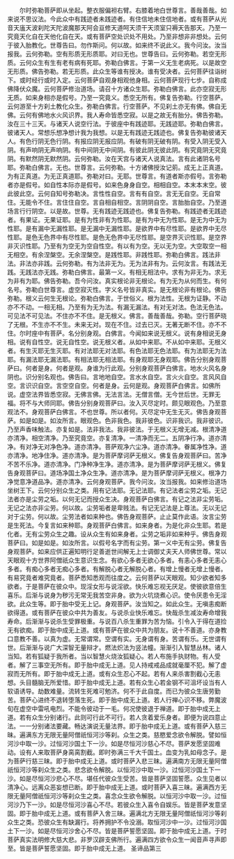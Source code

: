 <!-- { "loadSidebar": true } -->
　　尔时弥勒菩萨即从坐起。整衣服偏袒右臂。右膝着地白世尊言。善哉善哉。如来说不思议法。今此众中有践迹者未践迹者。有住信地未住信地者。或有菩萨从光音天廅天波刹陀天陀波魔那天阿会亘修天道呵天须干天须室只褥天告那天。乃至一究竟天化自在天他化自在天。或有菩萨空处识处不用处。乃至非想非非想处。云何于彼入胎教化。世尊告曰。勿作斯问。何以故。如来终不说此义。我今问汝。汝当报我。云何弥勒。空有形质无形质耶。对曰无也。世尊告曰。云何弥勒。若空无形质。云何众生有生有老有病有死耶。弥勒白佛言。于第一义无生老病死。以是故空无形质。佛告弥勒。若无形质。此众生等谁有授决。谁有受决者。云何菩萨往诣树下。或时经行或时入定。云何菩萨自观身相观他身相。云何菩萨现行七步。自称成佛降伏众魔。云何菩萨修治道场。请召十方诸众生耶。弥勒白佛言。此亦空寂无形无质。如来身相亦是假号。乃至一究竟义。悉空无所有。佛复告弥勒。行空菩萨。云何游至十方刹土教化众生。弥勒白佛言。行空菩萨。不见刹土亦无有佛。佛自无佛。云何有佛地水火风识界。我人寿命皆悉空寂。以是之故无有胎分。佛告弥勒。汝在三十三天。与诸天人说空行法。于彼座中有践迹耶。无践迹耶。弥勒白佛言。彼诸天人。常想乐想净想计我为我想。以是无有践迹无践迹也。佛复告弥勒彼诸天人。有色行阴无色行阴。有报应阴无报应阴。有破有阴无破有阴。有受入阴无受入阴。有声响阴无声响阴。有中间阴无中间阴。有彼此阴无彼此阴。有究竟阴无究竟阴。有默然阴无默然阴。云何弥勒。汝在天宫与诸天人说真法。言有此诸阴名号耶。弥勒白佛言。无也。世尊言。云何弥勒。十方诸佛授汝记莂。成无上正真道。为有正真道。为无正真道耶。弥勒对曰。无耶。世尊言。有道者斯亦假号。言弥勒者亦是假号。如自性本际亦是假号。如来色身身自空。相相自空。本末本末空。彼此彼此空。云何自知号弥勒决。言性性自空。言有有自空。言无无自空。无自常住。无能令不住。言住住自空。言自相自相空。言阴阴自空。言胎胎自空。乃至道场言行行阴空。以是故。世尊。无有践迹无践迹也。佛复告弥勒。有践迹者无践迹者。有果证。无果证耶。是有为性非有为性耶。是有为中无为性耶。是无为中无为性耶。是有漏中无漏性耶。是无漏中无漏性耶。是欲界中有尽性耶。是欲界中无尽性耶。是色无色界中有尽性耶。是色无色界中无尽性耶。是空界灭识性耶。是空界非灭识性耶。乃至有为空无为空自性空。有以有为空。无以无为空。大空取空一相无相空。有余涅槃空。无余涅槃空。是践性耶。非践性耶。弥勒白佛言。践法非法。非法亦非践。云何弥勒。有为法非无为。无为法非有为。云何汝言。有践法无践。无践法亦无践。弥勒白佛言。最第一义。有相无相法中。求有为非无为。求无为非有为耶。佛告弥勒。吾今问汝。真实根论非无根论。有为无为从何而生。有何名号。弥勒白世尊言。虚空寂灭性。字义名号皆非真实。是无根论非有根论。佛告弥勒。根义云何生无根论。弥勒白佛言。于世俗义。根为法性。无根为证静。不动亦不不动。一相无相。乃至有为无为法。有漏无漏法。有对无对法。色法无色法。可见法不可见法。不住亦不不住。是无根义。佛言。善哉善哉。弥勒。空行菩萨晓了无根。不生亦不不生。未来无对。现在不住。过去已灭。无著无断不住。亦不不住。尔时座中有菩萨。名分别身观。白佛言。今闻如来说无根义。说有身相说无身相。说有自性空。说无自性空。说无根义者。从如中来耶。不从如中来耶。无根义者。有生灭耶无生灭耶。有对法耶无对法耶。有色法耶无色法耶。有为法耶无为法耶。有漏法耶无漏法耶。有相法耶无相法耶。有身观耶无身观耶。佛告分别身观菩萨曰。何者是身。何者是观。身谁为行此观。分别身观菩萨白佛言。地水火风名身阴也。识分别名观也。佛告曰。言地地自空。言水水自空。言火火自空。言风风自空。言识识自空。言空空自空。何者是身。云何是观。身观菩萨白佛言。如佛所说。虚空法界皆悉空寂。无佛言佛。无法言法。无僧言僧。无今世后世。无罪无福。将不与大师同耶。佛告分别身观菩萨曰。汝入灭尽定时。颇见眼观色。乃至意观法不。身观菩萨白佛言。不也世尊。所以者何。灭尽定中无生无灭。佛告身观菩萨。如是如是。如汝所言。眼观色。色非我色。我非彼色。识非我识。我非彼识。乃至声香味触法。亦复如是。法非我法。我非彼法。于无根义无增无减。根清净道亦清净。相空清净。乃至究竟空。亦复清净。一清净而无二。五阴净行净。道亦清净。有对净无对净色净。道亦清净。菩萨观净六尘净。道亦清净。眷属净性净。道亦清净。地净住净。道亦清净。是为菩萨摩诃萨无根义。佛复告身观菩萨曰。苦净不苦不乐净。道亦清净。门净种净生净。道亦清净。是为菩萨摩诃萨无根义。佛复告身观菩萨曰。道场净国土净众生净。道亦清净。是为菩萨摩诃萨无根义。根净力净觉意净道品净。道亦清净。云何身观菩萨。我今问汝。汝当报我。如来修治道场坐树王下。云何分别众生之类。用有记法耶。无记法耶。有记法者尘劳之垢。无记法者亦是尘劳之垢。以何无记而授众生决。身观菩萨白佛言。有记之法非尘劳垢。无记之法亦非尘劳。何以故。尘劳垢者是卑贱法。有记无记法是上尊法。无以无记对于尘劳。何以故。尘劳法者如来种也。佛告身观菩萨。止止莫作此语。汝言尘劳是生死法。今复言如来种耶。身观菩萨白佛言。如来身者。为是化非众生耶。若是化者。无有尘劳众生之趣。设从众生有如来身者。尘劳之垢非如来种乎。佛告身观菩萨曰。如是如是。如汝所言。以假号名字而有尘劳。第一义中无有尘劳。佛复告身观菩萨。如来应供正遍知明行足善逝世间解无上士调御丈夫天人师佛世尊。常以天眼观十方世界阿僧祇众生意识生念。有欲心多者无欲心多者。有恚心多者无恚心多者。有痴心多者无痴心多者。有解脱心者无解脱心者。有增上慢者无增上慢者。有易究竟者难究竟者。菩萨悉知悉观而往度之。云何菩萨以天眼观。知少欲者知多欲者。于是菩萨在彼众中。现淫女形与说淫欲。快乐难忘视无厌足。使彼欲意倍生喜乐。后渐与说身为秽污无常无我苦空非身。欲为火坑烧煮心识。使令厌患令无淫欲。此众生等。即于胎中受无上记。身观菩萨。汝当知之。如此众生。无嗔恚痴断欲得道。或有菩萨在彼众中共为善友。与说杀业快乐难忘。快哉杀生减汝寿命增我寿命。后渐渐与说杀生受罪极重。与说百八杀生重罪为苦为恼。引令入于得在道捡无有欲痴。即于胎中成无上道。或有菩萨在彼众中共为朋友。说十不善道。亦身教口意教不善。以真为虚。无常谓常。空谓有实。无身谓有身。苦谓有乐。无世谓有世。后渐渐与说广大深智无量辩才。燃法炽法为竖法幢。渐渐引入智慧丛林。诸人当知。若有狐疑于我所者。当以智慧火烧汝狐疑心。若人布施手执财物。有人受者。解了三事空无所有。即于胎中成无上道。见人持戒戒品成就毫厘不犯。解了虚寂而无所有。即于胎中成无上道。或有众生忍心不起。若有人来杀害割截心无恚想。头目髓脑无所爱惜。即于胎中成无上道。若有众生心若金钢不可沮坏设当有人软语诱导。劫数难量。流转生死难可勉济。何不于此自度。而已为彼众生唐劳勤苦。菩萨心进终不退转堕落生死。即于胎中成无上道。若人行禅心识不移。弊魔波旬在虚空中雷吼电烈。不能令彼动于一毛。何况使彼退于禅道。即于胎中成无上道。若有众生分别诸行。此则可行此不可行。若人贪着爱乐身者。即便为说四意止法。一一分别诸法要藏。畅达演说无量法界。即于胎中成无上道。或有菩萨入慈三昧。遍满东方无限无量阿僧祇恒河沙等刹。众生之类。慈愍爱念欲令解脱。譬如恒河沙中取一沙。过恒河沙国土下一沙。如是尽恒河沙慈心不尽。菩萨发愿坚固难动。设有人来取菩萨身脔脔割截。即时弥满三千大千国土。血变为乳如母念子。是为菩萨行慈三昧。即于胎中成无上道。或时菩萨入悲三昧。遍满南方无限无量阿僧祇恒河沙等刹众生之类。悲念欲令解脱。以恒河沙中取一沙。过恒河沙国土下一沙。如是尽恒河沙悲心不尽。堪任代彼众生受苦。皆是菩萨坚固誓愿。众生见者以清净心。远离众恶妄想已断。即于胎中成无上道。或时菩萨入喜三昧。遍满西方无限无量阿僧祇恒河沙等刹众生之类。喜念众生欲令解脱。以恒河沙中取一沙。过恒河沙乃下一沙。如是尽恒河沙喜心不尽。若彼众生入喜令自娱乐。皆是菩萨发意坚固。即于胎中成无上道。或有菩萨入舍三昧。遍满北方无限无量阿僧祇恒河沙等刹众生之类。恐彼众生有缺漏行。将养拥护不令没溺。取恒河沙中一沙。过恒河沙国土下一沙。如是尽恒河沙舍心不尽。皆是菩萨誓愿坚固。即于胎中成无上道。于时菩萨真实法明修大慈大悲。非罗汉辟支佛所行。遍满四方欲令众生一闻音声寻声即至。皆是菩萨誓愿坚固。即于胎中成无上道。
圣谛品第三
